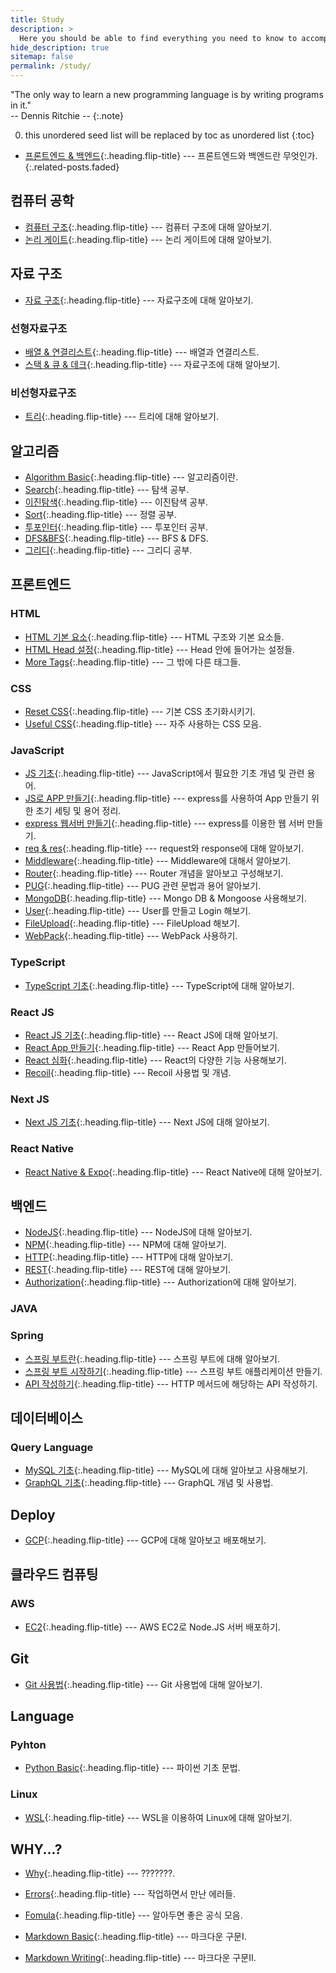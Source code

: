 ```yaml
---
title: Study
description: >
  Here you should be able to find everything you need to know to accomplish the most common tasks when blogging with Hydejack.
hide_description: true
sitemap: false
permalink: /study/
---
```


"The only way to learn a new programming language is by writing programs in it."<br> 
-- Dennis Ritchie --
{:.note}

0. this unordered seed list will be replaced by toc as unordered list 
{:toc}


* [프론트엔드 & 백엔드]{:.heading.flip-title} --- 프론트엔드와 백엔드란 무엇인가.
{:.related-posts.faded}

## 컴퓨터 공학
* [컴퓨터 구조]{:.heading.flip-title} --- 컴퓨터 구조에 대해 알아보기. 
* [논리 게이트]{:.heading.flip-title} --- 논리 게이트에 대해 알아보기. 

## 자료 구조

* [자료 구조]{:.heading.flip-title} --- 자료구조에 대해 알아보기. 

### 선형자료구조
* [배열 & 연결리스트]{:.heading.flip-title} --- 배열과 연결리스트.
* [스택 & 큐 & 데크]{:.heading.flip-title} --- 자료구조에 대해 알아보기.

### 비선형자료구조
* [트리]{:.heading.flip-title} --- 트리에 대해 알아보기.

## 알고리즘
* [Algorithm Basic]{:.heading.flip-title} --- 알고리즘이란.
* [Search]{:.heading.flip-title} --- 탐색 공부. 
* [이진탐색]{:.heading.flip-title} --- 이진탐색 공부. 
* [Sort]{:.heading.flip-title} --- 정렬 공부. 
* [투포인터]{:.heading.flip-title} --- 투포인터 공부. 
* [DFS&BFS]{:.heading.flip-title} --- BFS & DFS.
* [그리디]{:.heading.flip-title} --- 그리디 공부.

## 프론트엔드
### HTML
* [HTML 기본 요소]{:.heading.flip-title} --- HTML 구조와 기본 요소들.
* [HTML Head 설정]{:.heading.flip-title} --- Head 안에 들어가는 설정들.
* [More Tags]{:.heading.flip-title} --- 그 밖에 다른 태그들.

### CSS
* [Reset CSS]{:.heading.flip-title} --- 기본 CSS 초기화시키기.
* [Useful CSS]{:.heading.flip-title} --- 자주 사용하는 CSS 모음.

### JavaScript
* [JS 기초]{:.heading.flip-title} --- JavaScript에서 필요한 기초 개념 및 관련 용어.
* [JS로 APP 만들기]{:.heading.flip-title} --- express를 사용하여 App 만들기 위한 초기 세팅 및 용어 정리.
* [express 웹서버 만들기]{:.heading.flip-title} --- express를 이용한 웹 서버 만들기.
* [req & res]{:.heading.flip-title} --- request와 response에 대해 알아보기.
* [Middleware]{:.heading.flip-title} --- Middleware에 대해서 알아보기.
* [Router]{:.heading.flip-title} --- Router 개념을 알아보고 구성해보기.
* [PUG]{:.heading.flip-title} --- PUG 관련 문법과 용어 알아보기.
* [MongoDB]{:.heading.flip-title} --- Mongo DB & Mongoose 사용해보기.
* [User]{:.heading.flip-title} --- User를 만들고 Login 해보기.
* [FileUpload]{:.heading.flip-title} --- FileUpload 해보기.
* [WebPack]{:.heading.flip-title} --- WebPack 사용하기.

### TypeScript
* [TypeScript 기초]{:.heading.flip-title} --- TypeScript에 대해 알아보기.

### React JS
* [React JS 기초]{:.heading.flip-title} --- React JS에 대해 알아보기.
* [React App 만들기]{:.heading.flip-title} --- React App 만들어보기.
* [React 심화]{:.heading.flip-title} --- React의 다양한 기능 사용해보기.
* [Recoil]{:.heading.flip-title} --- Recoil 사용법 및 개념.

### Next JS
* [Next JS 기초]{:.heading.flip-title} --- Next JS에 대해 알아보기.

### React Native
* [React Native & Expo]{:.heading.flip-title} --- React Native에 대해 알아보기.

## 백엔드
* [NodeJS]{:.heading.flip-title} --- NodeJS에 대해 알아보기.
* [NPM]{:.heading.flip-title} --- NPM에 대해 알아보기.
* [HTTP]{:.heading.flip-title} --- HTTP에 대해 알아보기.
* [REST]{:.heading.flip-title} --- REST에 대해 알아보기.
* [Authorization]{:.heading.flip-title} --- Authorization에 대해 알아보기.

### JAVA

### Spring
* [스프링 부트란]{:.heading.flip-title} --- 스프링 부트에 대해 알아보기.
* [스프링 부트 시작하기]{:.heading.flip-title} --- 스프링 부트 애플리케이션 만들기.
* [API 작성하기]{:.heading.flip-title} --- HTTP 메서드에 해당하는 API 작성하기.

## 데이터베이스

### Query Language
* [MySQL 기초]{:.heading.flip-title} --- MySQL에 대해 알아보고 사용해보기. 
* [GraphQL 기초]{:.heading.flip-title} --- GraphQL 개념 및 사용법.

## Deploy
* [GCP]{:.heading.flip-title} --- GCP에 대해 알아보고 배포해보기. 

## 클라우드 컴퓨팅
### AWS
* [EC2]{:.heading.flip-title} --- AWS EC2로 Node.JS 서버 배포하기. 

## Git
* [Git 사용법]{:.heading.flip-title} --- Git 사용법에 대해 알아보기. 

## Language
### Pyhton
* [Python Basic]{:.heading.flip-title} --- 파이썬 기초 문법.

### Linux
* [WSL]{:.heading.flip-title} --- WSL을 이용하여 Linux에 대해 알아보기. 

## WHY...?
* [Why]{:.heading.flip-title} --- ???????.
* [Errors]{:.heading.flip-title} --- 작업하면서 만난 에러들.
* [Fomula]{:.heading.flip-title} --- 알아두면 좋은 공식 모음.

* [Markdown Basic]{:.heading.flip-title} --- 마크다운 구문I.
* [Markdown Writing]{:.heading.flip-title} --- 마크다운 구문II.







<!-- 컴퓨터 공학 -->
[컴퓨터 구조]: [컴퓨터공학]01컴퓨터구조.md
[논리 게이트]: [컴퓨터공학]02논리게이트.md

<!-- Front-end & Back-end --->
[프론트엔드 & 백엔드]: 2024-02-16-front&back.md

<!-- Data Structrue -->
[자료 구조]: 2024-02-18-자료구조.md
<!-- 선형 자료구조 -->
[배열 & 연결리스트]: 2024-02-19-배열&연결리스트.md
[스택 & 큐 & 데크]: 2024-02-22-큐&스택&데크.md

<!-- 비선형 자료구조 -->
[트리]:2024-02-23-트리.md

<!-- Algorithm -->
[Algorithm Basic]: 2022-04-01-algorithm-basic.md
[Sort]: 2022-05-02-sort.md
[Search]: 2022-05-01-search.md
[이진탐색]: 2024-02-24-이진탐색.md
[투포인터]: 2024-02-26-투포인터.md
[DFS&BFS]: 2022-04-03-dfs&bfs.md
[그리디]: 2024-03-01-그리디.md

<!-- ------------------------ -->

<!-- HTML -->
[HTML 기본 요소]: 2020-06-01-html기초I.md
[HTML Head 설정]: 2020-06-02-html기초II.md
[More Tags]: 2020-06-03-html기초III.md

<!-- CSS -->
[Reset CSS]: 2020-07-01-reset.md
[Useful CSS]: 2020-07-02-usefulCss.md

<!-- JavaScript -->
[JS 기초]: 2020-12-30-js기초.md
[JS로 APP 만들기]: 2020-12-31-fullstackBasic.md
[express 웹서버 만들기]: 2021-01-01-express.md
[req & res]: 2021-01-02-req&res.md
[Middleware]: 2021-01-03-middleware.md
[Router]: 2021-01-04-router.md
[PUG]: 2021-01-05-pug.md
[MongoDB]: 2021-01-06-mongoDB.md
[User]: 2021-01-07-user.md
[FileUpload]: 2021-01-08-fileUpload.md
[WebPack]: 2021-01-09-webpack.md

<!-- ------------------------ -->

<!-- TS 기초 -->
[TypeScript 기초]: 2021-02-01-ts기초.md

<!-- React JS -->
[React JS 기초]: 2021-07-01-reactJS기초.md
[React App 만들기]: 2021-07-02-reactApp.md
[React 심화]: 2021-07-03-reactMaster.md
[Recoil]: 2021-07-04-recoil.md

<!-- Next JS -->
[Next JS 기초]: 2022-07-01-NextJS기초.md

<!-- React Native -->
[React Native & Expo]: 2022-11-01-reactNative&Expo.md

<!-- Back-end -->
[NodeJS]: 2022-09-15-nodeJs.md
[NPM]: 2022-09-16-npm.md
[HTTP]: 2022-09-17-http.md
[REST]: 2022-09-18-rest.md
[Authorization]: 2022-09-19-authorization.md

<!-- Spring -->
[스프링 부트란]: [Spring]스프링부트_핵심_가이드_01.md
[스프링 부트 시작하기]: [Spring]스프링부트_핵심_가이드_02.md
[API 작성하기]: [Spring]스프링부트_핵심_가이드_03.md

<!-- DB -->

<!-- Deploy -->
[GCP]: 2023-03-01-GCP.md
<!-- AWS -->
[EC2]: 2022-09-01-ec2.md


<!-- Language -->
<!-- Python -->
[Python Basic]: 2022-03-01-python-basic.md

<!-- Java -->

<!-- Linux -->
[WSL]: 2022-01-01-wsl.md

<!-- Query Language -->
[MySQL 기초]: 2023-01-03-mysql.md
[GraphQL 기초]: 2022-10-01-graphql.md

<!-- ------------------------ -->

<!-- Git -->
[Git 사용법]: 2022-09-01-git.md

<!-- ------------------------ -->

<!-- Error -->
[Errors]: 2022-12-25-error.md
[Markdown Basic]: basics.md
[Markdown Writing]: writing.md


<!-- Computer Science -->
[Why]: [WHY]why.md
[Fomula]: [WHY]fomula.md